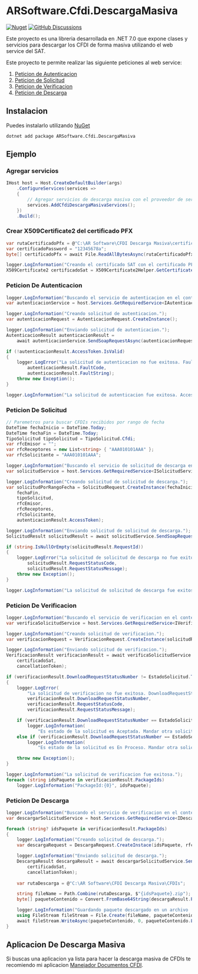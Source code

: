 # ARSoftware.Cfdi.DescargaMasiva

[![Nuget](https://img.shields.io/nuget/v/ARSoftware.Cfdi.DescargaMasiva?style=for-the-badge)](https://www.nuget.org/packages/ARSoftware.Cfdi.DescargaMasiva) 
[![GitHub Discussions](https://img.shields.io/github/discussions/AndresRamos/ARSoftware.Cfdi.DescargaMasiva?style=for-the-badge)](https://github.com/AndresRamos/ARSoftware.Cfdi.DescargaMasiva/discussions)

Este proyecto es una libreria desarrollada en .NET 7.0 que expone clases y servicios para descargar los CFDI de forma masiva utilizando el web service del SAT.

Este proyecto te permite realizar las siguiente peticiones al web service:
1. [Peticion de Autenticacion](https://github.com/AndresRamos/ARSoftware.Cfdi.DescargaMasiva/wiki/Autenticacion)
2. [Peticion de Solicitud](https://github.com/AndresRamos/ARSoftware.Cfdi.DescargaMasiva/wiki/Solicitud)
3. [Peticion de Verificacion](https://github.com/AndresRamos/ARSoftware.Cfdi.DescargaMasiva/wiki/Verificacion)
4. [Peticion de Descarga](https://github.com/AndresRamos/ARSoftware.Cfdi.DescargaMasiva/wiki/Descarga)

## Instalacion

Puedes instalarlo utilizando [NuGet](https://www.nuget.org/packages/ARSoftware.Cfdi.DescargaMasiva)

```
dotnet add package ARSoftware.Cfdi.DescargaMasiva
```

## Ejemplo

### Agregar servicios

```csharp
IHost host = Host.CreateDefaultBuilder(args)
    .ConfigureServices(services =>
    {
        // Agregar servicios de descarga masiva con el proveedor de servicios
        services.AddCfdiDescargaMasivaServices();
    })
    .Build();
```

### Crear X509Certificate2 del certificado PFX 

```csharp
var rutaCertificadoPfx = @"C:\AR Software\CFDI Descarga Masiva\certificado.pfx";
var certificadoPassword = "12345678a";
byte[] certificadoPfx = await File.ReadAllBytesAsync(rutaCertificadoPfx, cancellationToken);

logger.LogInformation("Creando el certificado SAT con el certificado PFX y contrasena.");
X509Certificate2 certificadoSat = X509Certificate2Helper.GetCertificate(certificadoPfx, certificadoPassword);
```

### Peticion De Autenticacion

```csharp
logger.LogInformation("Buscando el servicio de autenticacion en el contenedor de servicios (Dependency Injection).");
var autenticacionService = host.Services.GetRequiredService<IAutenticacionService>();

logger.LogInformation("Creando solicitud de autenticacion.");
var autenticacionRequest = AutenticacionRequest.CreateInstance();

logger.LogInformation("Enviando solicitud de autenticacion.");
AutenticacionResult autenticacionResult =
    await autenticacionService.SendSoapRequestAsync(autenticacionRequest, certificadoSat, cancellationToken);

if (!autenticacionResult.AccessToken.IsValid)
{
    logger.LogError("La solicitud de autenticacion no fue exitosa. FaultCode:{0} FaultString:{1}",
        autenticacionResult.FaultCode,
        autenticacionResult.FaultString);
    throw new Exception();
}

logger.LogInformation("La solicitud de autenticacion fue exitosa. AccessToken:{0}", autenticacionResult.AccessToken.DecodedValue);
```

### Peticion De Solicitud

```csharp
// Paremetros para buscar CFDIs recibidos por rango de fecha
DateTime fechaInicio = DateTime.Today;
DateTime fechaFin = DateTime.Today;
TipoSolicitud tipoSolicitud = TipoSolicitud.Cfdi;
var rfcEmisor = "";
var rfcReceptores = new List<string> { "AAA010101AAA" };
var rfcSolicitante = "AAA010101AAA";

logger.LogInformation("Buscando el servicio de solicitud de descarga en el contenedor de servicios (Dependency Injection).");
var solicitudService = host.Services.GetRequiredService<ISolicitudService>();

logger.LogInformation("Creando solicitud de solicitud de descarga.");
var solicitudPorRangoFecha = SolicitudRequest.CreateInstance(fechaInicio,
    fechaFin,
    tipoSolicitud,
    rfcEmisor,
    rfcReceptores,
    rfcSolicitante,
    autenticacionResult.AccessToken);

logger.LogInformation("Enviando solicitud de solicitud de descarga.");
SolicitudResult solicitudResult = await solicitudService.SendSoapRequestAsync(solicitudPorRangoFecha, certificadoSat, cancellationToken);

if (string.IsNullOrEmpty(solicitudResult.RequestId))
{
    logger.LogError("La solicitud de solicitud de descarga no fue exitosa. RequestStatusCode:{0} RequestStatusMessage:{1}",
        solicitudResult.RequestStatusCode,
        solicitudResult.RequestStatusMessage);
    throw new Exception();
}

logger.LogInformation("La solicitud de solicitud de descarga fue exitosa. RequestId:{0}", solicitudResult.RequestId);
```

### Peticion De Verificacion

```csharp
logger.LogInformation("Buscando el servicio de verificacion en el contenedor de servicios (Dependency Injection).");
var verificaSolicitudService = host.Services.GetRequiredService<IVerificacionService>();

logger.LogInformation("Creando solicitud de verificacion.");
var verificacionRequest = VerificacionRequest.CreateInstance(solicitudResult.RequestId, rfcSolicitante, autenticacionResult.AccessToken);

logger.LogInformation("Enviando solicitud de verificacion.");
VerificacionResult verificacionResult = await verificaSolicitudService.SendSoapRequestAsync(verificacionRequest,
    certificadoSat,
    cancellationToken);

if (verificacionResult.DownloadRequestStatusNumber != EstadoSolicitud.Terminada.Value.ToString())
{
    logger.LogError(
        "La solicitud de verificacion no fue exitosa. DownloadRequestStatusNumber:{0} RequestStatusCode:{1} RequestStatusMessage:{2}",
        verificacionResult.DownloadRequestStatusNumber,
        verificacionResult.RequestStatusCode,
        verificacionResult.RequestStatusMessage);

    if (verificacionResult.DownloadRequestStatusNumber == EstadoSolicitud.Aceptada.Value.ToString())
        logger.LogInformation(
            "Es estado de la solicitud es Aceptada. Mandar otra solicitud de verificaion mas tarde para que el servicio web pueda procesar la solicitud.");
    else if (verificacionResult.DownloadRequestStatusNumber == EstadoSolicitud.EnProceso.Value.ToString())
        logger.LogInformation(
            "Es estado de la solicitud es En Proceso. Mandar otra solicitud de verificaion mas tarde para que el servicio web pueda procesar la solicitud.");

    throw new Exception();
}

logger.LogInformation("La solicitud de verificacion fue exitosa.");
foreach (string idsPaquete in verificacionResult.PackageIds)
    logger.LogInformation("PackageId:{0}", idsPaquete);
```

### Peticion De Descarga

```csharp
logger.LogInformation("Buscando el servicio de verificacion en el contenedor de servicios (Dependency Injection).");
var descargarSolicitudService = host.Services.GetRequiredService<IDescargaService>();

foreach (string? idsPaquete in verificacionResult.PackageIds)
{
    logger.LogInformation("Creando solicitud de descarga.");
    var descargaRequest = DescargaRequest.CreateInstace(idsPaquete, rfcSolicitante, autenticacionResult.AccessToken);

    logger.LogInformation("Enviando solicitud de descarga.");
    DescargaResult descargaResult = await descargarSolicitudService.SendSoapRequestAsync(descargaRequest,
        certificadoSat,
        cancellationToken);
    
    var rutaDescarga = @"C:\AR Software\CFDI Descarga Masiva\CFDIs";

    string fileName = Path.Combine(rutaDescarga, $"{idsPaquete}.zip");
    byte[] paqueteContenido = Convert.FromBase64String(descargaResult.Package);

    logger.LogInformation("Guardando paquete descargado en un archivo .zip en la ruta de descarga.");
    using FileStream fileStream = File.Create(fileName, paqueteContenido.Length);
    await fileStream.WriteAsync(paqueteContenido, 0, paqueteContenido.Length, cancellationToken);
}
```

## Aplicacion De Descarga Masiva
Si buscas una aplicacion ya lista para hacer la descarga masiva de CFDIs te recomiendo mi aplicacion [Manejador Documentos CFDI](https://github.com/AndresRamos/ARSoftware.ManejadorDocumentosCfdi).

